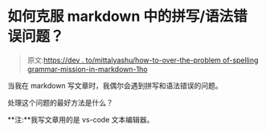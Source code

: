 # 如何克服 markdown 中的拼写/语法错误问题？

> 原文:[https://dev . to/mittalyashu/how-to-over-the-problem of-spelling grammar-mission-in-markdown-1ho](https://dev.to/mittalyashu/how-to-overcome-the-problem-of-spellinggrammar-mistake-in-markdown-1ho)

当我在 markdown 写文章时，我偶尔会遇到拼写和语法错误的问题。

处理这个问题的最好方法是什么？

**注:**我写文章用的是 vs-code 文本编辑器。